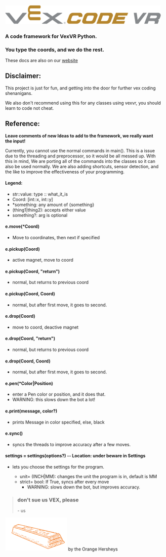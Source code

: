 # ![VEXCODE VR logo](Assets/VEXVR.png)
### A code framework for VexVR Python.
### You type the coords, and we do the rest.

These docs are also on our [website](http://vexvr.orangehersheys.dev/)

## Disclaimer:
This project is just for fun, and getting into the door for further vex coding shenanigans.

We also don't recommend using this for any classes using vexvr, you should learn to code not cheat.

## Reference:

**Leave comments of new Ideas to add to the framework, we really want the input!**

Currently, you cannot use the normal commands in main().
This is a issue due to the threading and preprocessor, so it would be all messed up.
With this in mind, We are porting all of the commands into the classes so it can also be used normally.
We are also adding shortcuts, sensor detection, and the like to improve the effectiveness of your programming.


####   Legend:
- str::value: type :: what_it_is
- Coord: [int::x, int::y]
- *something: any amount of {something}
- (thing1\|thing2): accepts either value
- something?: arg is optional

#### e.move(*Coord)
- Move to coordinates, then next if specified

#### e.pickup(Coord)
- active magnet, move to coord

#### e.pickup(Coord, "return")
- normal, but returns to previous coord

#### e.pickup(Coord, Coord)
- normal, but after first move, it goes to second.


#### e.drop(Coord)
- move to coord, deactive magnet

#### e.drop(Coord, "return")
- normal, but returns to previous coord

#### e.drop(Coord, Coord)
- normal, but after first move, it goes to second.


#### e.pen(*Color\|Position)
- enter a Pen color or position, and it does that.
- WARNING: this slows down the bot a lot!

#### e.print(message, color?)
- prints Message in color specified, else, black

#### e.sync()
- syncs the threads to improve accuracy after a few moves.

#### settings = settings(options?) -- Location: under beware in Settings
- lets you choose the settings for the program.

    - unit= (INCH|MM):   changes the unit the program is in, default is MM
    - strict= bool: If True, syncs after every move
        - WARNING: slows down the bot, but improves accuracy.



> ### don't sue us VEX, **please**
> \- us

<img src="Assets/Icon.png" alt="logo" width="200"/>
by the Orange Hersheys
